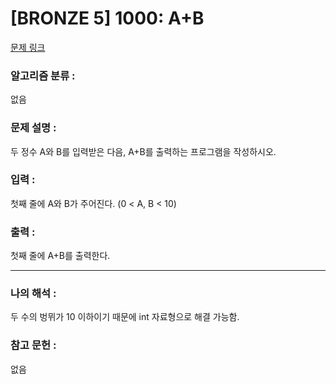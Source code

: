 [BRONZE 5] 1000: A+B
====================================  
[문제 링크](https://www.acmicpc.net/problem/1000)  

### 알고리즘 분류 :  
없음  

### 문제 설명 :  
두 정수 A와 B를 입력받은 다음, A+B를 출력하는 프로그램을 작성하시오.  

### 입력 :   
첫째 줄에 A와 B가 주어진다. (0 < A, B < 10)  

### 출력 :   
첫째 줄에 A+B를 출력한다.  

-----------------------------------------------------------  
### 나의 해석 :  
두 수의 벙뮈가 10 이하이기 때문에 int 자료형으로 해결 가능함.  

### 참고 문헌 :  
없음  
